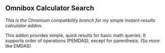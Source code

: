 Omnibox Calculator Search
---

*This is the Chromium compatibility branch for my simple instant-results calculator addon.*

This addon provides simple, quick results for basic math queries.  It supports order of operations (PEMDAS), except for parenthesis.  (So more like EMDAS)
